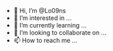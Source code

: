 - 👋 Hi, I’m @Lo09ns
- 👀 I’m interested in ...
- 🌱 I’m currently learning ...
- 💞️ I’m looking to collaborate on ...
- 📫 How to reach me ...

<!---
Lo09ns/Lo09ns is a ✨ special ✨ repository because its `README.md` (this file) appears on your GitHub profile.
You can click the Preview link to take a look at your changes.
--->

